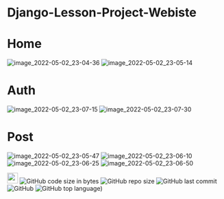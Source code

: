 # Django-Lesson-Project-Webiste

# Home 

![image_2022-05-02_23-04-36](https://user-images.githubusercontent.com/76002783/166301927-afe3e3b3-8c8c-4363-a55a-9a84ef1c7b15.png)
![image_2022-05-02_23-05-14](https://user-images.githubusercontent.com/76002783/166301931-f7878ba2-3601-4d13-8770-21cfafa4bda0.png)



# Auth
![image_2022-05-02_23-07-15](https://user-images.githubusercontent.com/76002783/166301847-e32ec125-85b6-4dba-8019-00450528393a.png)
![image_2022-05-02_23-07-30](https://user-images.githubusercontent.com/76002783/166301849-77fc78a9-32ac-4e9e-9fb0-f28ac166a23c.png)


# Post
![image_2022-05-02_23-05-47](https://user-images.githubusercontent.com/76002783/166302013-4163562f-6e2c-4355-b342-d93fa7dc2d05.png)
![image_2022-05-02_23-06-10](https://user-images.githubusercontent.com/76002783/166302032-f8120050-39f2-4833-8595-dd8ed8bdaf60.png)
![image_2022-05-02_23-06-25](https://user-images.githubusercontent.com/76002783/166302036-1b47a216-53e7-4a43-97a0-818b8788cae1.png)
![image_2022-05-02_23-06-50](https://user-images.githubusercontent.com/76002783/166302042-9b7206bb-e9db-44d4-a3be-fbfb01a17873.png)


<a href="https://1sonia.uz/" target="_blank" rel="noreferrer"><img src="https://user-images.githubusercontent.com/76002783/168444357-e0b4f5b1-5503-4d37-9700-0005ea4055de.png"  height="25" ></a>
![GitHub code size in bytes](https://img.shields.io/github/languages/code-size/azimxxm/Django-Lesson-Project-Webiste)
![GitHub repo size](https://img.shields.io/github/repo-size/azimxxm/Django-Lesson-Project-Webiste)
![GitHub last commit](https://img.shields.io/github/last-commit/azimxxm/Django-Lesson-Project-Webiste)
![GitHub](https://img.shields.io/github/license/azimxxm/Django-Lesson-Project-Webiste)
![GitHub top language](https://img.shields.io/github/languages/top/azimxxm/Django-Lesson-Project-Webiste))
